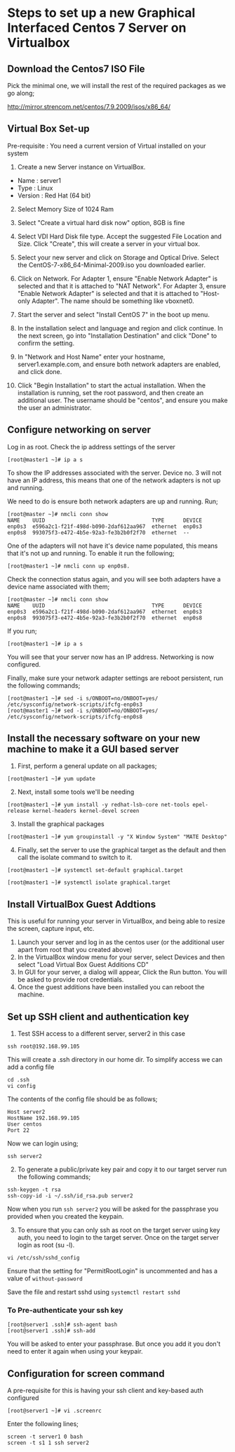 # Steps to set up a new Graphical Interfaced Centos 7 Server on Virtualbox

## Download the Centos7 ISO File

Pick the minimal one, we will install the rest of the required packages as we
go along;

http://mirror.strencom.net/centos/7.9.2009/isos/x86_64/

## Virtual Box Set-up

Pre-requisite : You need a current version of Virtual installed on your system

1. Create a new Server instance on VirtualBox.

* Name : server1
* Type : Linux
* Version : Red Hat (64 bit)

2. Select Memory Size of 1024 Ram

3. Select "Create a virtual hard disk now" option, 8GB is fine

4. Select VDI Hard Disk file type.  Accept the suggested File Location and Size.  Click "Create", this will create a server in your virtual box.

5. Select your new server and click on Storage and Optical Drive.  Select the CentOS-7-x86_64-Minimal-2009.iso you downloaded earlier.

6. Click on Network.  For Adapter 1, ensure "Enable Network Adapter" is selected and that it is attached to "NAT Network".  For Adapter 3, ensure "Enable Network Adapter" is selected and that it is attached to "Host-only Adapter".  The name should be something like vboxnet0.

7. Start the server and select "Install CentOS 7" in the boot up menu.

8. In the installation select and language and region and click continue. In the next screen, go into "Installation Destination" and click "Done" to confirm the setting.

9. In "Network and Host Name" enter your hostname, server1.example.com, and ensure both
network adapters are enabled, and click done.

10. Click "Begin Installation" to start the actual installation.  When the installation is running,
set the root password, and then create an additional user.  The username should be "centos", and ensure
you make the user an administrator.

## Configure networking on server
Log in as root.  Check the ip address settings of the server

```
[root@master1 ~]# ip a s
```

To show the IP addresses associated with the server.  Device no. 3 will not have
an IP address, this means that one of the network adapters is not up and running.


We need to do is ensure both network adapters are
up and running.  Run;

```
[root@master ~]# nmcli conn show
NAME    UUID                                  TYPE      DEVICE
enp0s3  e596a2c1-f21f-498d-b090-2daf612aa967  ethernet  enp0s3
enp0s8  993075f3-e472-4b5e-92a3-fe3b2b0f2f70  ethernet  --
```

One of the adapters will not have it's device name populated, this means that it's
not up and running.  To enable it run the following;

```
[root@master1 ~]# nmcli conn up enp0s8.
```

Check the connection status again, and you will see both adapters have a device
name associated with them;

```
[root@master ~]# nmcli conn show
NAME    UUID                                  TYPE      DEVICE
enp0s3  e596a2c1-f21f-498d-b090-2daf612aa967  ethernet  enp0s3
enp0s8  993075f3-e472-4b5e-92a3-fe3b2b0f2f70  ethernet  enp0s8
```
If you run;
```
[root@master1 ~]# ip a s
```
You will see that your server now has an IP address.  Networking is now configured.

Finally, make sure your network adapter settings are reboot persistent, run the following commands;

```
[root@master1 ~]# sed -i s/ONBOOT=no/ONBOOT=yes/ /etc/sysconfig/network-scripts/ifcfg-enp0s3
[root@master1 ~]# sed -i s/ONBOOT=no/ONBOOT=yes/ /etc/sysconfig/network-scripts/ifcfg-enp0s8
```
## Install the necessary software on your new machine to make it a GUI based server

1. First, perform a general update on all packages;

```
[root@master1 ~]# yum update
```
2. Next, install some tools we'll be needing
```
[root@master1 ~]# yum install -y redhat-lsb-core net-tools epel-release kernel-headers kernel-devel screen
```
3. Install the graphical packages
```
[root@master1 ~]# yum groupinstall -y "X Window System" "MATE Desktop"
```
4. Finally, set the server to use the graphical target as the default and then call the isolate command to switch to it.

```
[root@master1 ~]# systemctl set-default graphical.target

[root@master1 ~]# systemctl isolate graphical.target
```

## Install VirtualBox Guest Addtions

This is useful for running your server in VirtualBox, and being able to resize the screen, capture input, etc.

1. Launch your server and log in as the centos user (or the additional user apart from root that you created above)
2. In the VirtualBox window menu for your server, select Devices and then select "Load Virtual Box Guest Additions CD"
3. In GUI for your server, a dialog will appear, Click the Run button.  You will be asked to provide root credentials.
4. Once the guest additions have been installed you can reboot the machine.

## Set up SSH client and authentication key

1. Test SSH access to a different server, server2 in this case

```
ssh root@192.168.99.105
```

This will create a .ssh directory in our home dir.  To simplify access we can add a config file

```
cd .ssh
vi config
```

The contents of the config file should be as follows;

```
Host server2
HostName 192.168.99.105
User centos
Port 22
```
Now we can login using;
```
ssh server2
```

2. To generate a public/private key pair and copy it to our target server run the following commands;
```
ssh-keygen -t rsa
ssh-copy-id -i ~/.ssh/id_rsa.pub server2
```

Now when you run `ssh server2` you will be asked for the passphrase you provided when you created the keypain.

3. To ensure that you can only ssh as root on the target server using key auth, you need to login to the target server.  Once on the target server login as root (su -l).
```
vi /etc/ssh/sshd_config
```

Ensure that the setting for "PermitRootLogin" is uncommented and has a value of `without-password`

Save the file and restart sshd using `systemctl restart sshd`

### To Pre-authenticate your ssh key
```
[root@server1 .ssh]# ssh-agent bash
[root@server1 .ssh]# ssh-add
```
You will be asked to enter your passphrase.  But once you add it you don't need to enter it again when using your keypair.

## Configuration for screen command
A pre-requisite for this is having your ssh client and key-based auth configured

```
[root@server1 ~]# vi .screenrc
```
Enter the following lines;
```
screen -t server1 0 bash
screen -t s1 1 ssh server2
```
